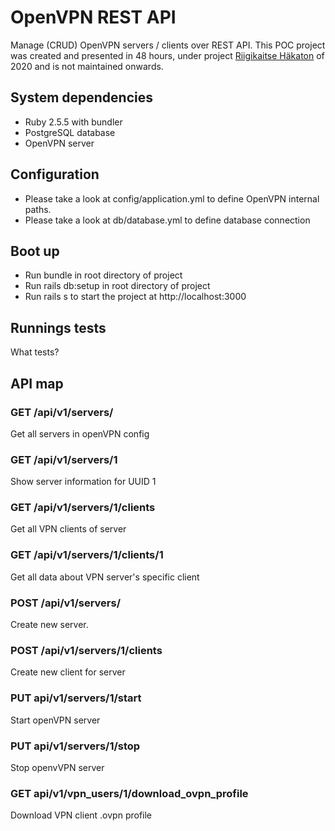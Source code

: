 # OpenVPN REST API

Manage (CRUD) OpenVPN servers / clients over REST API. This POC project was created and presented in 48 hours, under project [Riigikaitse Häkaton](https://mil.ee/uudised/noored-insenerid-arendasid-programmeerimismaratonil-kaitsevaldkonna-kuberlahendusi/) of 2020 and is not maintained onwards.

## System dependencies
* Ruby 2.5.5 with bundler
* PostgreSQL database
* OpenVPN server

## Configuration
* Please take a look at config/application.yml to define OpenVPN internal paths.
* Please take a look at db/database.yml to define database connection

## Boot up
- Run bundle in root directory of project
- Run rails db:setup in root directory of project
- Run rails s to start the project at http://localhost:3000

## Runnings tests
What tests?

## API map

### GET /api/v1/servers/
Get all servers in openVPN config

### GET /api/v1/servers/1
Show server information for UUID 1

### GET /api/v1/servers/1/clients
Get all VPN clients of server

### GET /api/v1/servers/1/clients/1
Get all data about VPN server's specific client

### POST /api/v1/servers/
Create new server. 

### POST /api/v1/servers/1/clients
Create new client for server

### PUT api/v1/servers/1/start
Start openVPN server

### PUT api/v1/servers/1/stop
Stop openvVPN server

### GET api/v1/vpn_users/1/download_ovpn_profile
Download VPN client .ovpn profile
